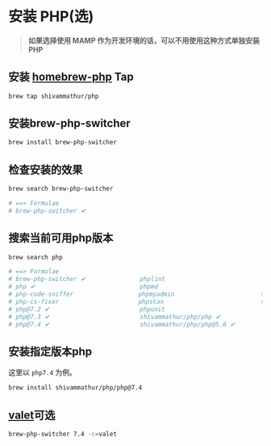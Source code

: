# 安装 PHP(选)

> **如果选择使用 MAMP 作为开发环境的话，可以不用使用这种方式单独安装 PHP**

## 安装 [homebrew-php](https://github.com/shivammathur/homebrew-php) Tap

```bash
brew tap shivammathur/php
```

## 安装brew-php-switcher
```bash
brew install brew-php-switcher
```

## 检查安装的效果
```bash
brew search brew-php-switcher

# ==> Formulae
# brew-php-switcher ✔
```

## 搜索当前可用php版本
```bash
brew search php

# ==> Formulae
# brew-php-switcher ✔               phplint                           shivammathur/php/php@7.0 ✔
# php ✔                             phpmd                             shivammathur/php/php@7.1 ✔
# php-code-sniffer                  phpmyadmin                        shivammathur/php/php@7.2 ✔
# php-cs-fixer                      phpstan                           shivammathur/php/php@7.3 ✔
# php@7.2 ✔                         phpunit                           shivammathur/php/php@7.4 ✔
# php@7.3 ✔                         shivammathur/php/php ✔            shivammathur/php/php@8.1 ✔
# php@7.4 ✔                         shivammathur/php/php@5.6 ✔        wilmoore/formulae/php-version ✔
```

## 安装指定版本php

这里以 `php7.4` 为例。

```bash
brew install shivammathur/php/php@7.4
```

## [valet](https://laravel.com/docs/8.x/valet#introduction)可选

```bash
brew-php-switcher 7.4 -c=valet
```
